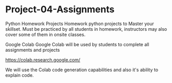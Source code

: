 # Project-04-Assignments
Python Homework Projects
Homework python projects to Master your skillset. Must be practiced by all students in homework, instructors may also cover some of them in onsite classes.

Google Colab
Google Colab will be used by students to complete all assignments and projects

https://colab.research.google.com/

We will use the Colab code generation capabilities and also it's ability to explain code.
